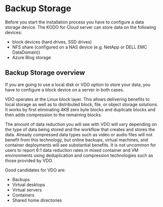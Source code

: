# Backup Storage

Before you start the installation process you have to configure a data storage device. The KODO for Cloud server can store data on the following devices:

* block devices \(hard drives, SSD drives\)
* NFS share \(configured on a NAS device \(e.g. NetApp or DELL EMC DataDomain\)\)
* Azure Blog storage

## Backup Storage overview

If you are going to use a local disk or VDO option to store your data, you have to configure a block device on a server in both cases.

VDO operates at the Linux block layer. This allows delivering benefits to local storage as well as to distributed block, file, or object storage solutions. It works by first eliminating 4KB zero byte blocks and duplicate blocks and then adds compression to the remaining blocks.

The amount of data reduction you will see with VDO will vary depending on the type of data being stored and the workflow that creates and stores the data. Already compressed data types such as video or audio files will not benefit from this technology, but online backups, virtual machines, and container deployments will see substantial benefits. It is not uncommon for users to report 6:1 data reduction rates in mixed container and VM environments using deduplication and compression technologies such as those provided by VDO.

Good candidates for VDO are:

* Backups
* Virtual desktops
* Virtual servers
* Containers
* Shared home directories











 





